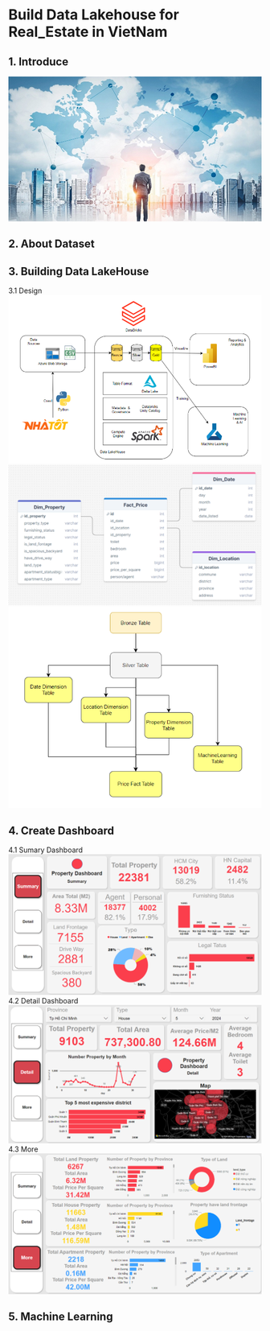 # Build Data Lakehouse for Real_Estate in VietNam

## 1. Introduce
![image](https://github.com/MaiTTrung/DataLakehouse_RealEstate/blob/main/Assets/intro.jpg)
## 2. About Dataset
## 3. Building Data LakeHouse
  3.1 Design 
   ![image](https://github.com/MaiTTrung/DataLakehouse_RealEstate/blob/main/Assets/architecture.png)
   ![image](https://github.com/MaiTTrung/DataLakehouse_RealEstate/blob/main/Assets/star_schema.png)
   ![image](https://github.com/MaiTTrung/DataLakehouse_RealEstate/blob/main/Assets/ETL_pipeline.png)
## 4. Create Dashboard
   4.1 Sumary Dashboard
   ![image](https://github.com/MaiTTrung/DataLakehouse_RealEstate/blob/main/Assets/dashboard1.png)
   4.2 Detail Dashboard
   ![image](https://github.com/MaiTTrung/DataLakehouse_RealEstate/blob/main/Assets/dashboard2.png)
   4.3 More
   ![image](https://github.com/MaiTTrung/DataLakehouse_RealEstate/blob/main/Assets/dashboard3.png)
## 5. Machine Learning
